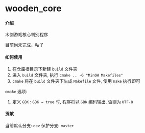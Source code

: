 # wooden_core

#### 介绍
木剑游戏核心判别程序

目前尚未完成，咕了

#### 如何使用
1. 在仓库根目录下新建 ```build``` 文件夹
2. 进入 ```build``` 文件夹, 执行 ```cmake .. -G "MinGW Makefiles"```
3. ```cmake``` 将在 ```build``` 文件夹下生成 ```Makefile``` 文件, 使用 ```make``` 执行即可

```cmake``` 选项:
1. 定义 ```GBK``` : ```GBK = true``` 时, 程序将以 ```GBK``` 编码输出, 否则为 ```UTF-8```

#### 贡献
当前默认分支: ```dev```
保护分支: ```master```
